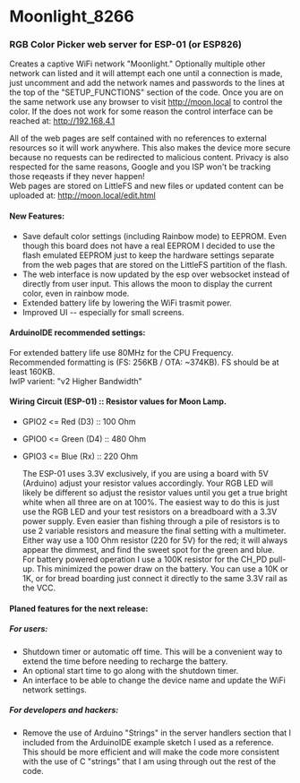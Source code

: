# Moonlight_8266
### RGB Color Picker web server for ESP-01 (or ESP826)


Creates a captive WiFi network "Moonlight." Optionally multiple other network can listed and it will attempt each
one until a connection is made, just uncomment and add the network names and passwords to the lines at the top of the
"SETUP_FUNCTIONS" section of the code. Once you are on the same network use any browser to visit http://moon.local to
control the color. If the does not work for some reason the control interface can be reached at: http://192.168.4.1  

 All of the web pages are self contained with no references to external resources so it will work anywhere. This also
makes the device more secure because no requests can be redirected to malicious content. Privacy is also respected for
the same reasons, Google and you ISP won't be tracking those reqeasts if they never happen!  
Web pages are stored on LittleFS and new files or updated content can be uploaded at: http://moon.local/edit.html


#### New Features:
+ Save default color settings (including Rainbow mode) to EEPROM. Even though this board does not have a real EEPROM I decided to use the flash emulated EEPROM just to keep the hardware settings separate from the web pages that are stored on the LittleFS partition of the flash.
+ The web interface is now updated by the esp over websocket instead of directly from user input. This allows the moon to display the current color, even in rainbow mode.
+ Extended battery life by lowering the WiFi trasmit power.
+ Improved UI -- especially for small screens.

#### ArduinoIDE recommended settings:
  For extended battery life use 80MHz for the CPU Frequency.  
  Recommended formatting is (FS: 256KB / OTA: ~374KB). FS should be at least 160KB.  
  IwIP varient: "v2 Higher Bandwidth"  

#### Wiring Circuit (ESP-01) :: Resistor values for Moon Lamp.
  
- GPIO2 <= Red   (D3)  :: 100 Ohm
- GPIO0 <= Green (D4)  :: 480 Ohm
- GPIO3 <= Blue  (Rx)  :: 220 Ohm

  The ESP-01 uses 3.3V exclusively, if you are using a board with 5V (Arduino) adjust your
resistor values accordingly. Your RGB LED will likely be different so adjust the resistor values
until you get a true bright white when all three are on at 100%. The easiest way to do this is
just use the RGB LED and your test resistors on a breadboard with a 3.3V power supply. Even easier
than fishing through a pile of resistors is to use 2 variable resistors and measure the final
setting with a multimeter. Either way use a 100 Ohm resistor (220 for 5V) for the red; it will
always appear the dimmest, and find the sweet spot for the green and blue.  
  For battery powered operation I use a 100K resistor for the CH_PD pull-up. This minimized the
power draw on the battery. You can use a 10K or 1K, or for bread boarding just connect it directly
to the same 3.3V rail as the VCC.  

#### Planed features for the next release:
##### For users:
+ Shutdown timer or automatic off time. This will be a convenient way to extend the time before
   needing to recharge the battery.
+ An optional start time to go along with the shutdown timer.
+ An interface to be able to change the device name and update the WiFi network settings.
##### For developers and hackers:
+ Remove the use of Arduino "Strings" in the server handlers section that I included from the
ArduinoIDE example sketch I used as a reference. This should be more efficient and will make the
code more consistent with the use of C "strings" that I am using through out the rest of the code.  

